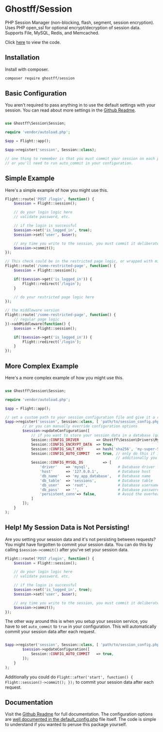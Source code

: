 # Ghostff/Session

PHP Session Manager (non-blocking, flash, segment, session encryption). Uses PHP open_ssl for optional encrypt/decryption of session data. Supports File, MySQL, Redis, and Memcached.

Click [here](https://github.com/Ghostff/Session) to view the code.

## Installation

Install with composer.

```bash
composer require ghostff/session
```

## Basic Configuration

You aren't required to pass anything in to use the default settings with your session. You can read about more settings in the [Github Readme](https://github.com/Ghostff/Session).

```php

use Ghostff\Session\Session;

require 'vendor/autoload.php';

$app = Flight::app();

$app->register('session', Session::class);

// one thing to remember is that you must commit your session on each page load
// or you'll need to run auto_commit in your configuration.
```

## Simple Example

Here's a simple example of how you might use this.

```php
Flight::route('POST /login', function() {
	$session = Flight::session();

	// do your login logic here
	// validate password, etc.

	// if the login is successful
	$session->set('is_logged_in', true);
	$session->set('user', $user);

	// any time you write to the session, you must commit it deliberately.
	$session->commit();
});

// This check could be in the restricted page logic, or wrapped with middleware.
Flight::route('/some-restricted-page', function() {
	$session = Flight::session();

	if(!$session->get('is_logged_in')) {
		Flight::redirect('/login');
	}

	// do your restricted page logic here
});

// the middleware version
Flight::route('/some-restricted-page', function() {
	// regular page logic
})->addMiddleware(function() {
	$session = Flight::session();

	if(!$session->get('is_logged_in')) {
		Flight::redirect('/login');
	}
});
```

## More Complex Example

Here's a more complex example of how you might use this.

```php

use Ghostff\Session\Session;

require 'vendor/autoload.php';

$app = Flight::app();

// set a custom path to your session configuration file and give it a random string for the session id
$app->register('session', Session::class, [ 'path/to/session_config.php', bin2hex(random_bytes(32)) ], function(Session $session) {
		// or you can manually override configuration options
		$session->updateConfiguration([
			// if you want to store your session data in a database (good if you want something like, "log me out of all devices" functionality)
			Session::CONFIG_DRIVER        => Ghostff\Session\Drivers\MySql::class,
			Session::CONFIG_ENCRYPT_DATA  => true,
			Session::CONFIG_SALT_KEY      => hash('sha256', 'my-super-S3CR3T-salt'), // please change this to be something else
			Session::CONFIG_AUTO_COMMIT   => true, // only do this if it requires it and/or it's hard to commit() your session.
												   // additionally you could do Flight::after('start', function() { Flight::session()->commit(); });
			Session::CONFIG_MYSQL_DS         => [
				'driver'    => 'mysql',             # Database driver for PDO dns eg(mysql:host=...;dbname=...)
				'host'      => '127.0.0.1',         # Database host
				'db_name'   => 'my_app_database',   # Database name
				'db_table'  => 'sessions',          # Database table
				'db_user'   => 'root',              # Database username
				'db_pass'   => '',                  # Database password
				'persistent_conn'=> false,          # Avoid the overhead of establishing a new connection every time a script needs to talk to a database, resulting in a faster web application. FIND THE BACKSIDE YOURSELF
			]
		]);
	}
);
```

## Help! My Session Data is Not Persisting!

Are you setting your session data and it's not persisting between requests? You might have forgotten to commit your session data. You can do this by calling `$session->commit()` after you've set your session data.

```php
Flight::route('POST /login', function() {
	$session = Flight::session();

	// do your login logic here
	// validate password, etc.

	// if the login is successful
	$session->set('is_logged_in', true);
	$session->set('user', $user);

	// any time you write to the session, you must commit it deliberately.
	$session->commit();
});
```

The other way around this is when you setup your session service, you have to set `auto_commit` to `true` in your configuration. This will automatically commit your session data after each request.

```php

$app->register('session', Session::class, [ 'path/to/session_config.php', bin2hex(random_bytes(32)) ], function(Session $session) {
		$session->updateConfiguration([
			Session::CONFIG_AUTO_COMMIT   => true,
		]);
	}
);
```

Additionally you could do `Flight::after('start', function() { Flight::session()->commit(); });` to commit your session data after each request.

## Documentation

Visit the [Github Readme](https://github.com/Ghostff/Session) for full documentation. The configuration options are [well documented in the default_config.php](https://github.com/Ghostff/Session/blob/master/src/default_config.php) file itself. The code is simple to understand if you wanted to peruse this package yourself.
```